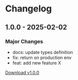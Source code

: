 # Changelog

## 1.0.0 - 2025-02-02
### Major Changes
- docs: update types definition
- fix: return on production env
- feat: add new feature X

[Download v1.0.0](https://github.com/wajeht/chad/raw/refs/heads/main/bin/chad-v1.0.0.zip)

